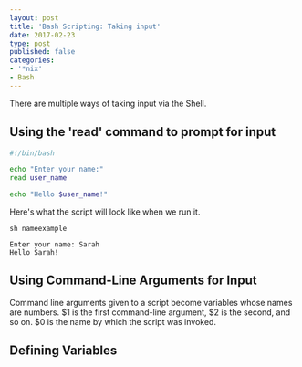 ```yaml
---
layout: post
title: 'Bash Scripting: Taking input'
date: 2017-02-23
type: post
published: false
categories:
- '*nix'
- Bash
---
```


There are multiple ways of taking input via the Shell.

## Using the 'read' command to prompt for input

```bash
#!/bin/bash

echo "Enter your name:"
read user_name

echo "Hello $user_name!"
```

Here's what the script will look like when we run it. 

```
sh nameexample
```

```
Enter your name: Sarah
Hello Sarah!
```

## Using Command-Line Arguments for Input

Command line arguments given to a script become variables whose names are numbers. $1 is the first command-line argument, $2 is the second, and so on. $0 is the name by which the script was invoked.

## Defining Variables
